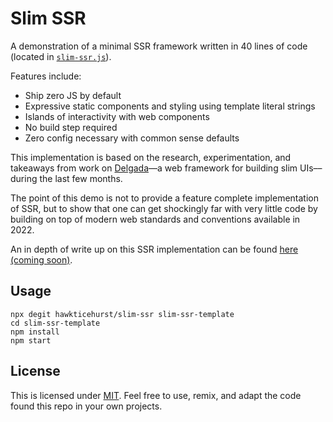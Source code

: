 # Slim SSR

A demonstration of a minimal SSR framework written in 40 lines of code (located in [`slim-ssr.js`](./slim-ssr.js)).

Features include:

- Ship zero JS by default
- Expressive static components and styling using template literal strings
- Islands of interactivity with web components
- No build step required
- Zero config necessary with common sense defaults

This implementation is based on the research, experimentation, and takeaways from work on [Delgada](https://delgada.dev)––a web framework for building slim UIs––during the last few months.

The point of this demo is not to provide a feature complete implementation of SSR, but to show that one can get shockingly far with very little code by building on top of modern web standards and conventions available in 2022.

An in depth of write up on this SSR implementation can be found [here (coming soon)](https://hawkticehurst.com/writing/an-ssr-framework-in-40-lines-of-code).

## Usage

```
npx degit hawkticehurst/slim-ssr slim-ssr-template
cd slim-ssr-template
npm install
npm start
```

## License

This is licensed under [MIT](./LICENSE). Feel free to use, remix, and adapt the code found this repo in your own projects.
